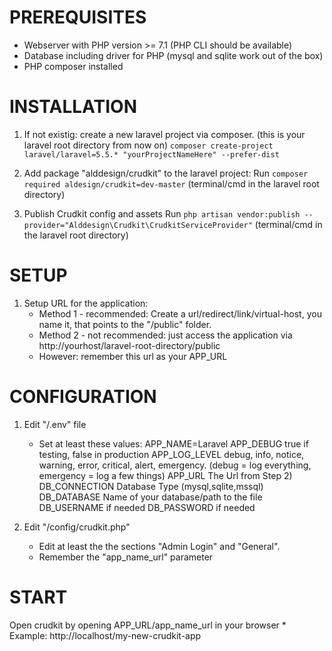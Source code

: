# PREREQUISITES
* Webserver with PHP version >= 7.1 (PHP CLI should be available)
* Database including driver for PHP (mysql and sqlite work out of the box)
* PHP composer installed

# INSTALLATION
1. If not existig: create a new laravel project via composer. (this is your laravel root directory from now on)
`composer create-project laravel/laravel=5.5.* "yourProjectNameHere" --prefer-dist`

2. Add package "alddesign/crudkit" to the laravel project:
Run `composer required aldesign/crudkit=dev-master` (terminal/cmd in the laravel root directory)

3. Publish Crudkit config and assets
Run `php artisan vendor:publish --provider="Alddesign\Crudkit\CrudkitServiceProvider"` (terminal/cmd in the laravel root directory)

# SETUP
1. Setup URL for the application:
	* Method 1 - recommended: 
	Create a url/redirect/link/virtual-host, you name it, that points to the "<laravel-root-directory>/public" folder.
	* Method 2 - not recommended: 
	just access the application via http://yourhost/laravel-root-directory/public
	* However: remember this url as your APP_URL

# CONFIGURATION
1. Edit "<laravel-root-directory>/.env" file
	* Set at least these values:
	APP_NAME=Laravel
	APP_DEBUG		true if testing, false in production
	APP_LOG_LEVEL	debug, info, notice, warning, error, critical, alert, emergency. (debug = log everything, emergency = log a few things)
	APP_URL			The Url from Step 2)
	DB_CONNECTION	Database Type (mysql,sqlite,mssql)
	DB_DATABASE		Name of your database/path to the file
	DB_USERNAME		if needed
	DB_PASSWORD		if needed

2. Edit "<laravel-root-directory>/config/crudkit.php"
	* Edit at least the the sections "Admin Login" and "General".
	* Remember the "app_name_url" parameter

# START
Open crudkit by opening APP_URL/app_name_url in your browser
	* Example: http://localhost/my-new-crudkit-app

